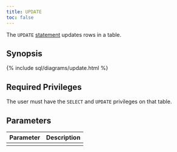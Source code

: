 ```yaml
---
title: UPDATE
toc: false
---
```


The `UPDATE` [statement](sql-statements.html) updates rows in a table.

<div id="toc"></div>

## Synopsis

{% include sql/diagrams/update.html %}

## Required Privileges

The user must have the `SELECT` and `UPDATE` privileges on that table.

## Parameters

| Parameter | Description |
|-----------|-------------|
|  |  |
